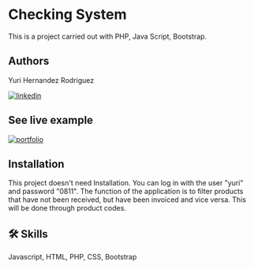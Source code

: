 # Checking System
This is a project carried out with PHP, Java Script, Bootstrap.

## Authors
Yuri Hernandez Rodriguez

[![linkedin](https://img.shields.io/badge/linkedin-0A66C2?style=for-the-badge&logo=linkedin&logoColor=white)](https://www.linkedin.com/)

## See live example
[![portfolio](https://img.shields.io/badge/my_portfolio-000?style=for-the-badge&logo=ko-fi&logoColor=white)](https://projectyuri.000webhostapp.com/)
## Installation
This project doesn't need Installation. You can log in with the user "yuri" and password "0811". The function of the application is to filter products that have not been received, but have been invoiced and vice versa. This will be done through product codes.
## 🛠 Skills
Javascript, HTML, PHP, CSS, Bootstrap
    
